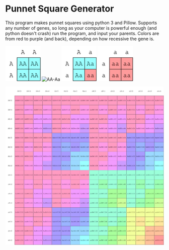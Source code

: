 # Punnet Square Generator

This program makes punnet squares using python 3 and Pillow.
Supports any number of genes, so long as your computer is powerful enough (and python doesn't crash)
run the program, and input your parents. Colors are from red to purple (and back), depending on how recessive the gene is.

![AA-AA](https://github.com/Maydoh1239/Punnett-Square-Generator/blob/master/Example%20Squares/1_AA%20-%20AA.png)
![AA-Aa](https://github.com/Maydoh1239/Punnett-Square-Generator/blob/master/Example%20Squares/1_AA%20-%20A%E1%B4%80.png)
![Aa-Aa](https://github.com/Maydoh1239/Punnett-Square-Generator/blob/master/Example%20Squares/1_A%E1%B4%80%20-%20A%E1%B4%80.png)
![aa-aa](https://github.com/Maydoh1239/Punnett-Square-Generator/blob/master/Example%20Squares/1_%E1%B4%80%E1%B4%80%20-%20%E1%B4%80%E1%B4%80.png)


![A-D](https://github.com/Maydoh1239/Punnett-Square-Generator/blob/master/Example%20Squares/4_A%E1%B4%80B%CA%99C%E1%B4%84D%E1%B4%85%20-%20A%E1%B4%80B%CA%99C%E1%B4%84D%E1%B4%85.png)
